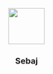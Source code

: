 <p align="center">
  <a href="http://www.sebaj.eu/">
    <img src="http://sebaj.eu/logo_new-svg" alt="" width=72 height=72>
  </a>

  <h3 align="center">Sebaj</h3>

  <!-- <p align="center">
    Sleek, intuitive, and powerful front-end framework for faster and easier web development.
    <br>
    <a href="https://getbootstrap.com/docs/4.0/"><strong>Explore Bootstrap docs »</strong></a>
    <br>
    <br>
    <a href="https://themes.getbootstrap.com/">Bootstrap Themes</a>
    ·
    <a href="https://jobs.getbootstrap.com/">Job Board</a>
    ·
    <a href="https://blog.getbootstrap.com/">Blog</a>
  </p> -->
</p>
